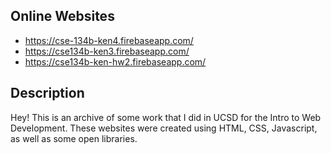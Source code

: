 ## Online Websites
* https://cse-134b-ken4.firebaseapp.com/
* https://cse134b-ken3.firebaseapp.com/
* https://cse134b-ken-hw2.firebaseapp.com/

## Description
Hey! This is an archive of some work that I did in UCSD for the Intro to Web Development.
These websites were created using HTML, CSS, Javascript, as well as some open libraries.
